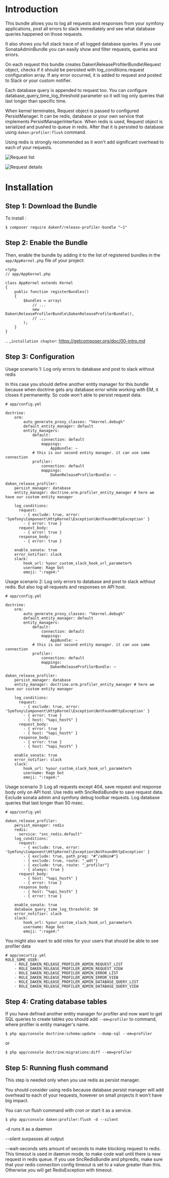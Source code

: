 Introduction
============

This bundle allows you to log all requests and responses from your symfony applications, post all errors to slack 
immediately and see what database queries happened on those requests.

It also shows you full stack trace of all logged database queries. If you use SonataAdminBundle you can easily show
 and filter requests, queries and errors.

On each request this bundle creates Daken\ReleaseProfilerBundle\Request object, checks if it should be persisted with
log_conditions.request configuration array. If any error occurred, it is added to request and posted to Slack or your 
custom notifier.

Each database query is appended to request too. You can configure database_query_time_log_threshold parameter so
it will log only queries that last longer than specific time.

When kernel terminates, Request object is passed to configured PersistManager. It can be redis, database or your own 
service that implements PersistManagerInterface. When redis is used, Request object is serialized and pushed to queue 
in redis. After that it is persisted to database using `daken:profiler:flush` command.

Using redis is strongly recommended as it won't add significant overhead to each of your requests.

![Request list](Resources/readme_images/request_list.png)


![Request details](Resources/readme_images/request.png)

Installation
============

Step 1: Download the Bundle
---------------------------

To install :

    $ composer require dakenf/release-profiler-bundle "~1"


Step 2: Enable the Bundle
-------------------------

Then, enable the bundle by adding it to the list of registered bundles
in the ``app/AppKernel.php`` file of your project:

    <?php
    // app/AppKernel.php

    class AppKernel extends Kernel
    {
        public function registerBundles()
        {
            $bundles = array(
                // ...
                new Daken\ReleaseProfilerBundle\DakenReleaseProfilerBundle(),
                // ...
            );
        }
    }

.. _`installation chapter`: https://getcomposer.org/doc/00-intro.md

Step 3: Configuration
-------------------------
Usage scenario 1: 
Log only errors to database and post to slack without redis

In this case you should define another entity manager for this bundle because when doctrine gets any database error
 while working with EM, it closes it permanently. So code won't able to persist request data.

    # app/config.yml
    
    doctrine:
        orm:
            auto_generate_proxy_classes: "%kernel.debug%"
            default_entity_manager: default
            entity_managers:
                default:
                    connection: default
                    mappings:
                        AppBundle: ~
                # this is our second entity manager. it can use same connection
                profiler:
                    connection: default
                    mappings:
                        DakenReleaseProfilerBundle: ~
    
    daken_release_profiler:
        persist_manager: database
        entity_manager: doctrine.orm.profiler_entity_manager # here we have our custom entity manager
        
        log_conditions:
          request:
            - { exclude: true, error: 'Symfony\Component\HttpKernel\Exception\NotFoundHttpException' }
            - { error: true }
          request_body:
            - { error: true }
          response_body:
            - { error: true }
    
        enable_sonata: true
        error_notifier: slack
        slack:
            hook_url: %your_custom_slack_hook_url_parameter%
            username: Rage bot
            emoji: ":rage4:"

Usage scenario 2: 
Log only errors to database and post to slack without redis. But also log all requests and responses on API host.

    # app/config.yml
    
    doctrine:
        orm:
            auto_generate_proxy_classes: "%kernel.debug%"
            default_entity_manager: default
            entity_managers:
                default:
                    connection: default
                    mappings:
                        AppBundle: ~
                # this is our second entity manager. it can use same connection
                profiler:
                    connection: default
                    mappings:
                        DakenReleaseProfilerBundle: ~
    
    daken_release_profiler:
        persist_manager: database
        entity_manager: doctrine.orm.profiler_entity_manager # here we have our custom entity manager
        
        log_conditions:
          request:
            - { exclude: true, error: 'Symfony\Component\HttpKernel\Exception\NotFoundHttpException' }
            - { error: true }
            - { host: "%api_host%" }
          request_body:
            - { error: true }
            - { host: "%api_host%" }
          response_body:
            - { error: true }
            - { host: "%api_host%" }
    
        enable_sonata: true
        error_notifier: slack
        slack:
            hook_url: %your_custom_slack_hook_url_parameter%
            username: Rage bot
            emoji: ":rage4:"

Usage scenario 3:
Log all requests except 404, save request and response body only on API host. Use redis with SncRedisBundle 
to save request data. Exclude sonata admin and symfony debug toolbar requests. 
Log database queries that last longer than 50 msec.

    # app/config.yml

    daken_release_profiler:
        persist_manager: redis
        redis:
          service: "snc_redis.default"
        log_conditions:
          request:
            - { exclude: true, error: 'Symfony\Component\HttpKernel\Exception\NotFoundHttpException' }
            - { exclude: true, path_preg: "#^/admin#"}
            - { exclude: true, route: "_wdt"}
            - { exclude: true, route: "_profiler"}
            - { always: true }
          request_body:
            - { host: "%api_host%" }
            - { error: true }
          response_body:
            - { host: "%api_host%" }
            - { error: true }
    
        enable_sonata: true
        database_query_time_log_threshold: 50
        error_notifier: slack
        slack:
            hook_url: %your_custom_slack_hook_url_parameter%
            username: Rage bot
            emoji: ":rage4:"
    
You might also want to add roles for your users that should be able to see profiler data

    # app/securtiy.yml
    ROLE_SOME_USER:
        - ROLE_DAKEN_RELEASE_PROFILER_ADMIN_REQUEST_LIST
        - ROLE_DAKEN_RELEASE_PROFILER_ADMIN_REQUEST_VIEW
        - ROLE_DAKEN_RELEASE_PROFILER_ADMIN_ERROR_LIST
        - ROLE_DAKEN_RELEASE_PROFILER_ADMIN_ERROR_VIEW
        - ROLE_DAKEN_RELEASE_PROFILER_ADMIN_DATABASE_QUERY_LIST
        - ROLE_DAKEN_RELEASE_PROFILER_ADMIN_DATABASE_QUERY_VIEW
        
Step 4: Crating database tables
------------------------------

If you have defined another entity manager for profiler and now want to get SQL queries to create tables
you should add `--em=profiler` to command, where profiler is entity manager's name.
    
    $ php app/console doctrine:schema:update --dump-sql --em=profiler
    
or

    $ php app/console doctrine:migrations:diff --em=profiler

        
Step 5: Running flush command
------------------------------

This step is needed only when you use redis as persist manager.

You should consider using redis because database persist manager will add overhead to each of your requests, 
however on small projects it won't have big impact.

You can run flush command with cron or start it as a service.

    $ php app/console daken:profiler:flush -d --silent

-d runs it as a daemon

--silent surpasses all output

--wait-seconds sets amount of seconds to make blocking request to redis. This timeout is used in daemon mode, to make 
code wait until there is new request in redis queue. If you use SncRedisBundle and phpredis, make sure that your redis connection config timeout is set 
to a value greater than this. Otherwise you will get RedisException with timeout.


